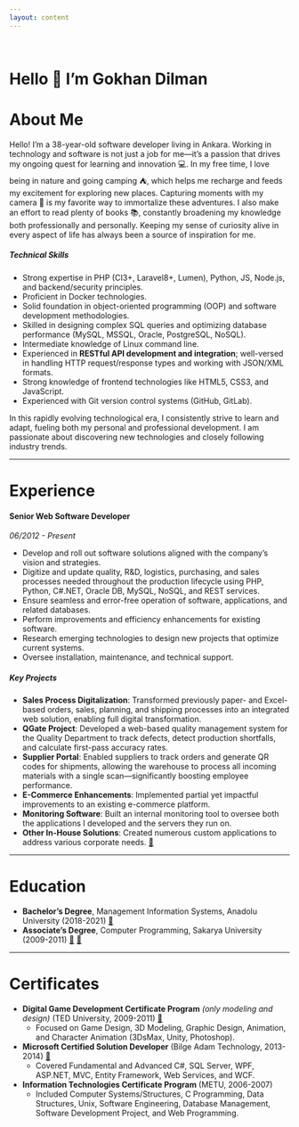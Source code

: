 ```yaml
---
layout: content
---
```

<br>

# Hello 👋 I’m Gokhan Dilman


# About Me

Hello! I’m a 38-year-old software developer living in Ankara. Working in technology and software is not just a job for me—it’s a passion that drives my ongoing quest for learning and innovation 💻. In my free time, I love being in nature and going camping ⛺, which helps me recharge and feeds my excitement for exploring new places. Capturing moments with my camera 📸 is my favorite way to immortalize these adventures. I also make an effort to read plenty of books 📚, constantly broadening my knowledge both professionally and personally. Keeping my sense of curiosity alive in every aspect of life has always been a source of inspiration for me.

##### Technical Skills
- Strong expertise in PHP (CI3+, Laravel8+, Lumen), Python, JS, Node.js, and backend/security principles.  
- Proficient in Docker technologies.  
- Solid foundation in object-oriented programming (OOP) and software development methodologies.  
- Skilled in designing complex SQL queries and optimizing database performance (MySQL, MSSQL, Oracle, PostgreSQL, NoSQL).  
- Intermediate knowledge of Linux command line.  
- Experienced in **RESTful API development and integration**; well-versed in handling HTTP request/response types and working with JSON/XML formats.  
- Strong knowledge of frontend technologies like HTML5, CSS3, and JavaScript.  
- Experienced with Git version control systems (GitHub, GitLab).

In this rapidly evolving technological era, I consistently strive to learn and adapt, fueling both my personal and professional development. I am passionate about discovering new technologies and closely following industry trends.

---

# Experience

#### Senior Web Software Developer

_06/2012 - Present_

- Develop and roll out software solutions aligned with the company’s vision and strategies.  
- Digitize and update quality, R&D, logistics, purchasing, and sales processes needed throughout the production lifecycle using PHP, Python, C#.NET, Oracle DB, MySQL, NoSQL, and REST services.  
- Ensure seamless and error-free operation of software, applications, and related databases.  
- Perform improvements and efficiency enhancements for existing software.  
- Research emerging technologies to design new projects that optimize current systems.  
- Oversee installation, maintenance, and technical support.

##### Key Projects
- **Sales Process Digitalization**: Transformed previously paper- and Excel-based orders, sales, planning, and shipping processes into an integrated web solution, enabling full digital transformation.  
- **QGate Project**: Developed a web-based quality management system for the Quality Department to track defects, detect production shortfalls, and calculate first-pass accuracy rates.  
- **Supplier Portal**: Enabled suppliers to track orders and generate QR codes for shipments, allowing the warehouse to process all incoming materials with a single scan—significantly boosting employee performance.  
- **E-Commerce Enhancements**: Implemented partial yet impactful improvements to an existing e-commerce platform.  
- **Monitoring Software**: Built an internal monitoring tool to oversee both the applications I developed and the servers they run on.  
- **Other In-House Solutions**: Created numerous custom applications to address various corporate needs. <a href="images/main/kaizen.jpg" target="_blank">📃</a>

---

# Education
- **Bachelor’s Degree**, Management Information Systems, Anadolu University (2018-2021)  <a href="images/main/IMG_20220316_123357.jpg" target="_blank">📃</a>
- **Associate’s Degree**, Computer Programming, Sakarya University (2009-2011) <a href="images/main/IMG_20220316_123547.jpg" target="_blank">📃</a> <a href="images/main/IMG_20220316_123634.jpg" target="_blank">📃</a>

---

# Certificates
- **Digital Game Development Certificate Program** *(only modeling and design)* (TED University, 2009-2011)  <a href="images/main/IMG_20220316_123750.jpg" target="_blank">📃</a>
  - Focused on Game Design, 3D Modeling, Graphic Design, Animation, and Character Animation (3DsMax, Unity, Photoshop).  
- **Microsoft Certified Solution Developer** (Bilge Adam Technology, 2013-2014)  <a href="images/main/IMG_20220316_123834.jpg" target="_blank">📃</a>
  - Covered Fundamental and Advanced C#, SQL Server, WPF, ASP.NET, MVC, Entity Framework, Web Services, and WCF.  
- **Information Technologies Certificate Program** (METU, 2006-2007)  
  - Included Computer Systems/Structures, C Programming, Data Structures, Unix, Software Engineering, Database Management, Software Development Project, and Web Programming.


